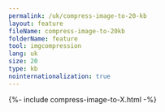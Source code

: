 ```yaml
---
permalink: /uk/compress-image-to-20-kb
layout: feature
fileName: compress-image-to-20kb
folderName: feature
tool: imgcompression
lang: uk
size: 20
type: kb
nointernationalization: true
---
```

{%- include compress-image-to-X.html -%}
      